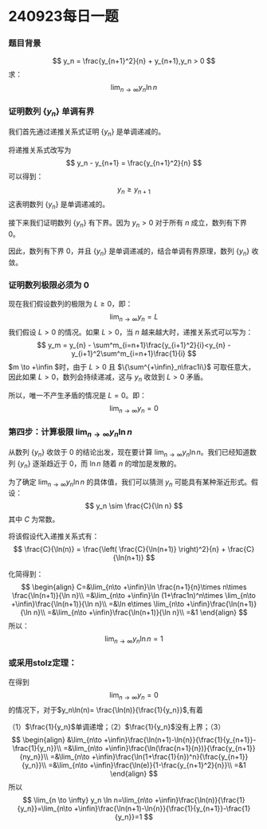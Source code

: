 # 240923每日一题

### 题目背景

$$
y_n = \frac{y_{n+1}^2}{n} + y_{n+1},y_n > 0
$$
求：
$$
\lim_{n \to \infty} y_n \ln n
$$
### 证明数列 $\{y_n\}$ 单调有界

我们首先通过递推关系式证明 $\{y_n\}$ 是单调递减的。

将递推关系式改写为
$$
y_n - y_{n+1} = \frac{y_{n+1}^2}{n}
$$
可以得到：
$$
y_n \geq y_{n+1}
$$
这表明数列 $\{y_n\}$ 是单调递减的。

接下来我们证明数列 $\{y_n\}$ 有下界。因为 $y_n > 0$ 对于所有 $n$ 成立，数列有下界 0。

因此，数列有下界 $0$，并且 $\{y_n\}$ 是单调递减的，结合单调有界原理，数列 $\{y_n\}$ 收敛。

### 证明数列极限必须为 0

现在我们假设数列的极限为 $L \geq 0$，即：
$$
\lim_{n \to \infty} y_n = L
$$
我们假设 $L > 0$ 的情况。如果 $L > 0$，当 $n$ 越来越大时，递推关系式可以写为：
$$
y_m = y_{n} - \sum^m_{i=n+1}\frac{y_{i+1}^2}{i}<y_{n} - y_{i+1}^2\sum^m_{i=n+1}\frac{1}{i}
$$
$m \to +\infin $时，由于 $L > 0$ 且 $\{\sum^{+\infin}_n\frac1i\}$ 可取任意大，因此如果 $L > 0$，数列会持续递减，这与 $y_n$ 收敛到 $L > 0$ 矛盾。

所以，唯一不产生矛盾的情况是 $L = 0$。即：
$$
\lim_{n \to \infty} y_n = 0
$$

### 第四步：计算极限 $\lim_{n \to \infty} y_n \ln n$

从数列 $\{y_n\}$ 收敛于 0 的结论出发，现在要计算 $\lim_{n \to \infty} y_n \ln n$。我们已经知道数列 $\{y_n\}$ 逐渐趋近于 0，而 $\ln n$ 随着 $n$ 的增加是发散的。

为了确定 $\lim_{n \to \infty} y_n \ln n$ 的具体值，我们可以猜测 $y_n$ 可能具有某种渐近形式。假设：
$$
y_n \sim \frac{C}{\ln n}
$$
其中 $C$ 为常数。

将该假设代入递推关系式有：
$$
\frac{C}{\ln(n)} = \frac{\left( \frac{C}{\ln(n+1)} \right)^2}{n} + \frac{C}{\ln(n+1)}
$$

化简得到：
$$
\begin{align}
C=&\lim_{n\to +\infin}\ln \frac{n+1}{n}\times n\times \frac{\ln(n+1)}{\ln n}\\
=&\lim_{n\to +\infin}\ln (1+\frac1n)^n\times \lim_{n\to +\infin}\frac{\ln(n+1)}{\ln n}\\
=&\ln e\times \lim_{n\to +\infin}\frac{\ln(n+1)}{\ln n}\\
=&\lim_{n\to +\infin}\frac{\ln(n+1)}{\ln n}\\
=&1
\end{align}
$$
所以：
$$
\lim_{n \to \infty} y_n \ln n = 1
$$


### 或采用stolz定理：

在得到
$$
\lim_{n \to \infty} y_n = 0
$$
的情况下，对于$y_n\ln(n)= \frac{\ln(n)}{\frac{1}{y_n}}$,有着

（1）$\frac{1}{y_n}$单调递增；（2）$\frac{1}{y_n}$没有上界；（3）
$$
\begin{align}
&\lim_{n\to +\infin}\frac{\ln(n+1)-\ln{n}}{\frac{1}{y_{n+1}}-\frac{1}{y_n}}\\
=&\lim_{n\to +\infin}\frac{\ln(\frac{n+1}{n})}{\frac{y_{n+1}}{ny_n}}\\
=&\lim_{n\to +\infin}\frac{\ln(1+\frac{1}{n})^n}{\frac{y_{n+1}}{y_n}}\\
=&\lim_{n\to +\infin}\frac{\ln(e)}{1-\frac{y_{n+1}^2}{n}}\\
=&1
\end{align}
$$
所以
$$
\lim_{n \to \infty} y_n \ln n=\lim_{n\to +\infin}\frac{\ln(n)}{\frac{1}{y_n}}=\lim_{n\to +\infin}\frac{\ln(n+1)-\ln{n}}{\frac{1}{y_{n+1}}-\frac{1}{y_n}}=1
$$
